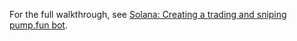 For the full walkthrough, see [Solana: Creating a trading and sniping pump.fun bot](https://docs.chainstack.com/docs/solana-creating-a-pumpfun-bot).

